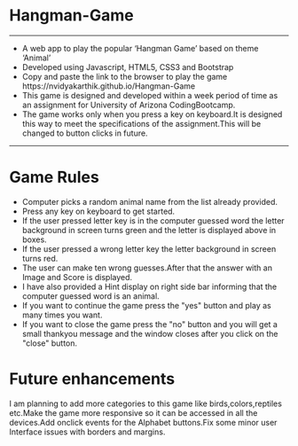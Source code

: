 # Hangman-Game
<hr>
<ul>
<li>A web app to play the popular ‘Hangman Game’ based on theme ‘Animal’</li>
<li>Developed using Javascript, HTML5, CSS3 and Bootstrap </li>
<li>Copy and paste the link to the browser to play the game  https://nvidyakarthik.github.io/Hangman-Game</li>
<li>This game is designed and developed within a week period of time as an assignment for University of Arizona CodingBootcamp.</li>
<li>The game works only when you press a key on keyboard.It is designed this way to meet the specifications of the assignment.This will be changed to button clicks in future.
</ul>
<hr>
<h1>Game Rules</h1>
<ul>
<li>Computer picks a random animal name from the list already provided.</li>
<li>Press any key on keyboard to get started.</li>
<li>If the user pressed letter key is in the computer guessed word the letter background in screen turns green and the letter is displayed above in boxes.</li>
<li>If the user pressed a wrong letter key the letter background in screen turns red.</li>
<li>The user can make ten wrong guesses.After that the answer with an Image and Score is displayed.</li>
<li>I have also provided a Hint display on right side bar informing that the computer guessed word is an animal.</li>
<li>If you want to continue the game press the "yes" button and play as many times you want.</li>
<li>If you want to close the game press the "no" button and you will get a small thankyou message and the window closes after you click on the "close" button.</li>
</ul>

<h1>Future enhancements</h1>
I am planning to add more categories to this game like birds,colors,reptiles etc.Make the game more responsive so it can be accessed in all the devices.Add onclick events for the Alphabet buttons.Fix some minor user Interface issues with borders and margins.

